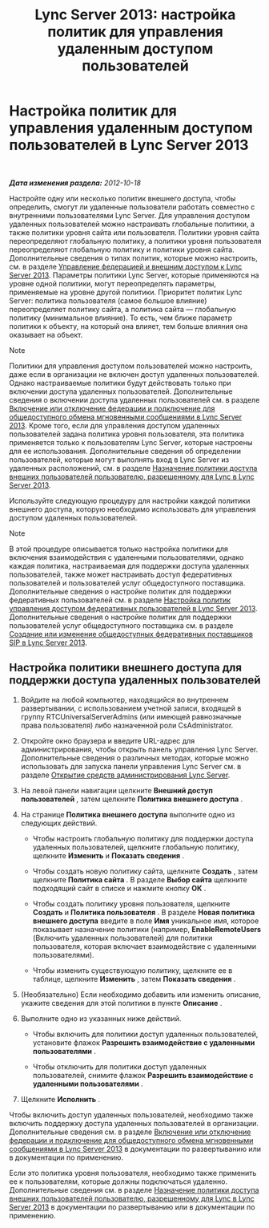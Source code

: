 ﻿---
title: 'Lync Server 2013: настройка политик для управления удаленным доступом пользователей'
TOCTitle: Настройка политик для управления удаленным доступом пользователей
ms:assetid: 8f556849-692b-44a0-9514-4468fc9a39d0
ms:mtpsurl: https://technet.microsoft.com/ru-ru/library/Gg398725(v=OCS.15)
ms:contentKeyID: 49310492
ms.date: 05/19/2016
mtps_version: v=OCS.15
ms.translationtype: HT
---

# Настройка политик для управления удаленным доступом пользователей в Lync Server 2013

 

_**Дата изменения раздела:** 2012-10-18_

Настройте одну или несколько политик внешнего доступа, чтобы определить, смогут ли удаленные пользователи работать совместно с внутренними пользователями Lync Server. Для управления доступом удаленных пользователей можно настраивать глобальные политики, а также политики уровня сайта или пользователя. Политики уровня сайта переопределяют глобальную политику, а политики уровня пользователя переопределяют глобальную политику и политики уровня сайта. Дополнительные сведения о типах политик, которые можно настроить, см. в разделе [Управление федерацией и внешним доступом к Lync Server 2013](lync-server-2013-managing-federation-and-external-access-to-lync-server-2013.md). Параметры политики Lync Server, которые применяются на уровне одной политики, могут переопределять параметры, применяемые на уровне другой политики. Приоритет политик Lync Server: политика пользователя (самое большое влияние) переопределяет политику сайта, а политика сайта — глобальную политику (минимальное влияние). То есть, чем ближе параметр политики к объекту, на который она влияет, тем больше влияния она оказывает на объект.

> [!note]  
> Политики для управления доступом пользователей можно настроить, даже если в организации не включен доступ удаленных пользователей. Однако настраиваемые политики будут действовать только при включении доступа удаленных пользователей. Дополнительные сведения о включении доступа удаленных пользователей см. в разделе <a href="lync-server-2013-enable-or-disable-federation-and-public-im-connectivity.md">Включение или отключение федерации и подключение для общедоступного обмена мгновенными сообщениями в Lync Server 2013</a>. Кроме того, если для управления доступом удаленных пользователей задана политика уровня пользователя, эта политика применяется только к пользователям Lync Server, которые настроены для ее использования. Дополнительные сведения об определении пользователей, которые могут выполнять вход в Lync Server из удаленных расположений, см. в разделе <a href="lync-server-2013-assign-an-external-user-access-policy-to-a-lync-enabled-user.md">Назначение политики доступа внешних пользователей пользователю, разрешенному для Lync в Lync Server 2013</a>.

Используйте следующую процедуру для настройки каждой политики внешнего доступа, которую необходимо использовать для управления доступом удаленных пользователей.

> [!note]  
> В этой процедуре описывается только настройка политики для включения взаимодействия с удаленными пользователями, однако каждая политика, настраиваемая для поддержки доступа удаленных пользователей, также может настраивать доступ федеративных пользователей и пользователей услуг общедоступного поставщика. Дополнительные сведения о настройке политик для поддержки федеративных пользователей см. в разделе <a href="lync-server-2013-configure-policies-to-control-federated-user-access.md">Настройка политик управления доступом федеративных пользователей в Lync Server 2013</a>. Дополнительные сведения о настройке политик для поддержки пользователей услуг общедоступного поставщика см. в разделе <a href="lync-server-2013-create-or-edit-public-sip-federated-providers.md">Создание или изменение общедоступных федеративных поставщиков SIP в Lync Server 2013</a>.

## Настройка политики внешнего доступа для поддержки доступа удаленных пользователей

1.  Войдите на любой компьютер, находящийся во внутреннем развертывании, с использованием учетной записи, входящей в группу RTCUniversalServerAdmins (или имеющей равнозначные права пользователя) либо назначенной роли CsAdministrator.

2.  Откройте окно браузера и введите URL-адрес для администрирования, чтобы открыть панель управления Lync Server. Дополнительные сведения о различных методах, которые можно использовать для запуска панели управления Lync Server см. в разделе [Открытие средств администрирования Lync Server](lync-server-2013-open-lync-server-administrative-tools.md).

3.  На левой панели навигации щелкните **Внешний доступ пользователей** , затем щелкните **Политика внешнего доступа** .

4.  На странице **Политика внешнего доступа** выполните одно из следующих действий.
    
      - Чтобы настроить глобальную политику для поддержки доступа удаленных пользователей, щелкните глобальную политику, щелкните **Изменить** и **Показать сведения** .
    
      - Чтобы создать новую политику сайта, щелкните **Создать** , затем щелкните **Политика сайта** . В разделе **Выбор сайта** щелкните подходящий сайт в списке и нажмите кнопку **ОК** .
    
      - Чтобы создать политику уровня пользователя, щелкните **Создать** и **Политика пользователя** . В разделе **Новая политика внешнего доступа** введите в поле **Имя** уникальное имя, которое показывает назначение политики (например, **EnableRemoteUsers** (Включить удаленных пользователей) для политики пользователя, которая включает взаимодействие с удаленными пользователями).
    
      - Чтобы изменить существующую политику, щелкните ее в таблице, щелкните **Изменить** , затем **Показать сведения** .

5.  (Необязательно) Если необходимо добавить или изменить описание, укажите сведения для этой политики в пункте **Описание** .

6.  Выполните одно из указанных ниже действий.
    
      - Чтобы включить для политики доступ удаленных пользователей, установите флажок **Разрешить взаимодействие с удаленными пользователями** .
    
      - Чтобы отключить для политики доступ удаленных пользователей, снимите флажок **Разрешить взаимодействие с удаленными пользователями** .

7.  Щелкните **Исполнить** .

Чтобы включить доступ удаленных пользователей, необходимо также включить поддержку доступа удаленных пользователей в организации. Дополнительные сведения см. в разделе [Включение или отключение федерации и подключение для общедоступного обмена мгновенными сообщениями в Lync Server 2013](lync-server-2013-enable-or-disable-federation-and-public-im-connectivity.md) в документации по развертыванию или в документации по применению.

Если это политика уровня пользователя, необходимо также применить ее к пользователям, которые должны подключаться удаленно. Дополнительные сведения см. в разделе [Назначение политики доступа внешних пользователей пользователю, разрешенному для Lync в Lync Server 2013](lync-server-2013-assign-an-external-user-access-policy-to-a-lync-enabled-user.md) в документации по развертыванию или в документации по применению.

